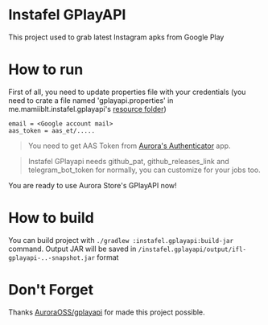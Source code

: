 # Instafel GPlayAPI

This project used to grab latest Instagram apks from Google Play

# How to run

First of all, you need to update properties file with your credentials (you need to crate a file named 'gplayapi.properties' in me.mamiiblt.instafel.gplayapi's [resource folder](https://github.com/mamiiblt/instafel-gplayapi/tree/main/src/main/resources/))

```properties
email = <Google account mail>
aas_token = aas_et/.....
```
> You need to get AAS Token from [Aurora's Authenticator](https://github.com/whyorean/Authenticator/releases/latest) app.

> Instafel GPlayapi needs github_pat, github_releases_link and telegram_bot_token for normally, you can customize for your jobs too.

You are ready to use Aurora Store's GPlayAPI now!

# How to build

You can build project with `./gradlew :instafel.gplayapi:build-jar` command. Output JAR will be saved in `/instafel.gplayapi/output/ifl-gplayapi-..-snapshot.jar` format 

# Don't Forget

Thanks [AuroraOSS/gplayapi](https://gitlab.com/AuroraOSS/gplayapi) for made this project possible.